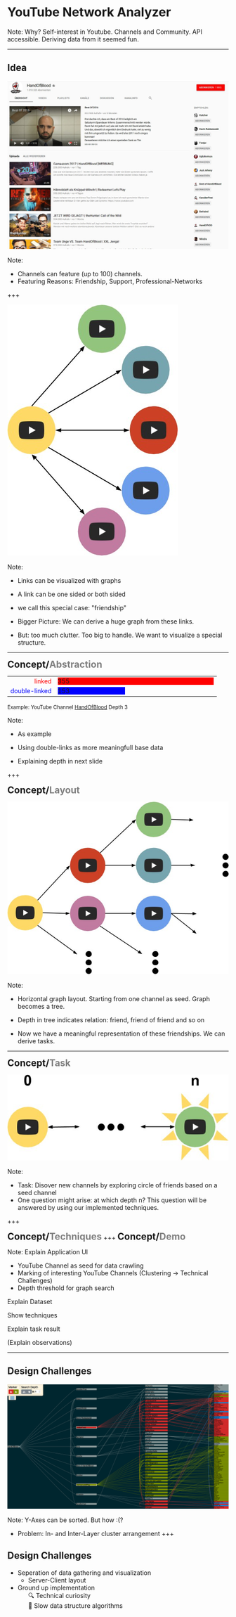 # YouTube Network Analyzer

Note:
Why?
 Self-interest in Youtube. Channels and Community.
 API accessible. Deriving data from it seemed fun.

---
## Idea

<img src="assets/HoB.jpg" style="border:none;"></img>

Note:
 - Channels can feature (up to 100) channels.
 - Featuring Reasons: Friendship, Support, Professional-Networks

+++

<img src="assets/links.jpg" style="border:none; box-shadow:none;"></img>

Note:
- Links can be visualized with graphs
- A link can be one sided or both sided
- we call this special case: "friendship"

- Bigger Picture: We can derive a huge graph from these links.
- But: too much clutter. Too big to handle. We want to visualize a special structure.

---

<h2 style="display:inline"> Concept/</h2><h2 style="color:grey;display:inline;">Abstraction</h2>
<table style="border:none; ">
  <tr>
    <td style="text-align:right;">
      <span style="color:red;"> linked </span>
    </td>
    <td>
      <div style="width:355px; background-color:red;">
        355
      </div>
    </td>
  </tr>
  <tr>
    <td style="text-align:right;">
      <span style="color:blue;"> double-linked </span>
    </td>
    <td>
      <div style="width:153px; background-color:blue;">
        153
      </div>
    </td>
  </tr>
</table>
<small>Example: YouTube Channel <a href="https://www.youtube.com/user/HandIOfIBlood">HandOfBlood</a> Depth 3</small>

Note:
- As example

- Using double-links as more meaningfull base data
- Explaining depth in next slide

+++

<h2 style="display:inline"> Concept/</h2><h2 style="color:grey;display:inline;">Layout</h2>


<img src="assets/graph_test.jpg" style="border:none; box-shadow:none;"></img>

Note:
- Horizontal graph layout. Starting from one channel as seed. Graph becomes a tree.
- Depth in tree indicates relation: friend, friend of friend and so on

- Now we have a meaningful representation of these friendships. We can derive tasks.

---

<h2 style="display:inline"> Concept/</h2><h2 style="color:grey;display:inline;">Task</h2>

<img src="assets/interaction.jpg" style="border:none; box-shadow:none;"></img>

Note:
- Task: Disover new channels by exploring circle of friends based on a seed channel
- One question might arise: at which depth n? This question will be answered by using our implemented techniques.

+++
<h2 style="display:inline"> Concept/</h2><h2 style="color:grey;display:inline;">Techniques</h2>
+++
<h2 style="display:inline"> Concept/</h2><h2 style="color:grey;display:inline;">Demo</h2>

Note:
Explain Application UI
 - YouTube Channel as seed for data crawling
 - Marking of interesting YouTube Channels (Clustering -> Technical Challenges)
 - Depth threshold for graph search
 
Explain Dataset

Show techniques

Explain task result

(Explain observations)

---

## Design Challenges

<img src="assets/DF_GLP_D5.png" style="border:none;"></img>

Note:
Y-Axes can be sorted. But how :(?
 - Problem: In- and Inter-Layer cluster arrangement
+++
## Design Challenges
- Seperation of data gathering and visualization
  - Server-Client layout
- Ground up implementation
  <ul style="list-style: none;">
    <li>🔍 Technical curiosity </li>
    <li>🐢 Slow data structure algorithms </li>
  </ul>
  
  
